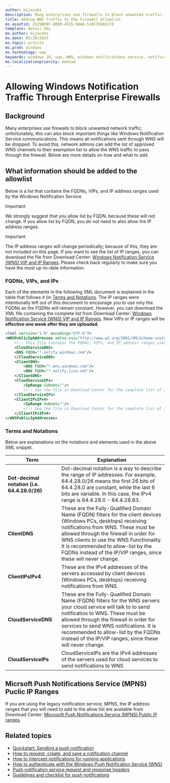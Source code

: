```yaml
---
author: mijacobs
Description: Many enterprises use firewalls to block unwanted traffic. This doc describes how to allow WNS traffic to pass through firewalls.
title: Adding WNS Traffic to the Firewall Allowlist
ms.assetid: 2125B09F-DB90-4515-9AA6-516C7E9ACCCD
template: detail.hbs
ms.author: mijacobs
ms.date: 05/20/2019
ms.topic: article
ms.prod: windows
ms.technology: uwp
keywords: windows 10, uwp, WNS, windows notifications service, notification, windows, firewall, troubleshooting, IP, traffic, enterprise, network, IPv4, VIP, FQDN, public IP address
ms.localizationpriority: medium
---
```

# Allowing Windows Notification Traffic Through Enterprise Firewalls

## Background
Many enterprises use firewalls to block unwanted network traffic; unfortunately, this can also block important things like Windows Notification Service communications. This means all notifications sent through WNS will be dropped. To avoid this, network admins can add the list of approved WNS channels to their exemption list to allow the WNS traffic to pass through the firewall. Below are more details on how and what to add. 


## What information should be added to the allowlist
Below is a list that contains the FQDNs, VIPs, and IP address ranges used by the Windows Notification Service. 

> [!IMPORTANT]
> We strongly suggest that you allow list by FQDN, because these will not change. If you allow list by FQDN, you do not need to also allow the IP address ranges.

> [!IMPORTANT]
> The IP address ranges will change periodically; because of this, they are not included on this page. If you want to see the list of IP ranges, you can download the file from Download Center: [Windows Notification Service (WNS) VIP and IP Ranges](https://www.microsoft.com/en-us/download/details.aspx?id=44238). Please check back regularly to make sure you have the most up-to-date information. 


### FQDNs, VIPs, and IPs
Each of the elements in the following XML document is explained in the table that follows it (in [Terms and Notations](#terms-and-notations). The IP ranges were intentionally left out of this document to encourage you to use only the FQDNs as the FQDNs will remain constant. However, you can download the XML file containing the complete list from Download Center: [Windows Notification Service (WNS) VIP and IP Ranges](https://www.microsoft.com/en-us/download/details.aspx?id=44238). New VIPs or IP ranges will be **effective one week after they are uploaded**.

```XML
<?xml version="1.0" encoding="UTF-8"?>
<WNSPublicIpAddresses xmlns:xsi="http://www.w3.org/2001/XMLSchema-instance" xmlns:xsd="http://www.w3.org/2001/XMLSchema">
    <!-- This file contains the FQDNs, VIPs, and IP address ranges used by the Windows Notification Service. A new text file will be uploaded every time a new VIP or IP range is released in production.  Please copy the below information and perform the necessary changes on your site. Endpoints in CloudService nodes are used for cloud services to send notifications to WNS. Endpoints in Client nodes are used by devices to receive notifications from WNS. --> 
    <CloudServiceDNS>
    <DNS FQDN="*.notify.windows.com"/>
    </CloudServiceDNS>
    <ClientDNS>
        <DNS FQDN="*.wns.windows.com"/>
        <DNS FQDN="*.notify.live.net"/>
    </ClientDNS>
    <CloudServiceIPs>
        <IpRange Subnet=""/>
        <!-- See the file in Download Center for the complete list of IP ranges -->
    </CloudServiceIPs>
    <ClientIPsIPv4>
        <IpRange Subnet=""/>
        <!-- See the file in Download Center for the complete list of IP ranges -->
    </ClientIPsIPv4>
</WNSPublicIpAddresses>

```

### Terms and Notations
Below are explanations on the notations and elements used in the above XML snippet.

| Term | Explanation |
|---|---|
| **Dot-decimal notation (i.e. 64.4.28.0/26)** | Dot-decimal notation is a way to describe the range of IP addresses. For example, 64.4.28.0/26 means the first 26 bits of 64.4.28.0 are constant, while the last 6 bits are variable.  In this case, the IPv4 range is 64.4.28.0 - 64.4.28.63. |
| **ClientDNS** | These are the Fully-Qualified Domain Name (FQDN) filters for the client devices (Windows PCs, desktops) receiving notifications from WNS. These must be allowed through the firewall in order for WNS clients to use the WNS Functionality.  It is recommended to allow-list by the FQDNs instead of the IP/VIP ranges, since these will never change. |
| **ClientIPsIPv4** | These are the IPv4 addresses of the servers accessed by client devices (Windows PCs, desktops) receiving notifications from WNS. |
| **CloudServiceDNS** | These are the Fully-Qualified Domain Name (FQDN) filters for the WNS servers your cloud service will talk to to send notificatios to WNS. These must be allowed through the firewall in order for services to send WNS notifications.  It is recommended to allow-list by the FQDNs instead of the IP/VIP ranges, since these will never change.|
| **CloudServiceIPs** | CloudServiceIPs are the IPv4 addresses of the servers used for cloud services to send notifications to WNS  |


## Micrsoft Push Notifications Service (MPNS) Puclic IP Ranges
If you are using the legacy notification service, MPNS, the IP address ranges that you will need to add to the allow list are available from Download Center: [Microsoft Push Notifications Service (MPNS) Public IP ranges](https://www.microsoft.com/en-us/download/details.aspx?id=44535).


## Related topics

* [Quickstart: Sending a push notification](https://msdn.microsoft.com/library/windows/apps/xaml/hh868252)
* [How to request, create, and save a notification channel](https://msdn.microsoft.com/library/windows/apps/hh465412)
* [How to intercept notifications for running applications](https://msdn.microsoft.com/library/windows/apps/xaml/jj709907.aspx)
* [How to authenticate with the Windows Push Notification Service (WNS)](https://msdn.microsoft.com/library/windows/apps/hh465407)
* [Push notification service request and response headers](https://msdn.microsoft.com/library/windows/apps/hh465435)
* [Guidelines and checklist for push notifications](https://msdn.microsoft.com/library/windows/apps/hh761462)
 
